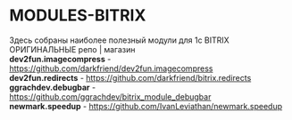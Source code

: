# MODULES-BITRIX
Здесь собраны наиболее полезный модули для 1c BITRIX <br>
ОРИГИНАЛЬНЫЕ репо | магазин <br>
<strong>dev2fun.imagecompress</strong> - https://github.com/darkfriend/dev2fun.imagecompress <br>
<strong>dev2fun.redirects</strong> - https://github.com/darkfriend/bitrix.redirects<br>
<strong>ggrachdev.debugbar</strong> - https://github.com/ggrachdev/bitrix_module_debugbar <br>
<strong>newmark.speedup</strong> - https://github.com/IvanLeviathan/newmark.speedup 
